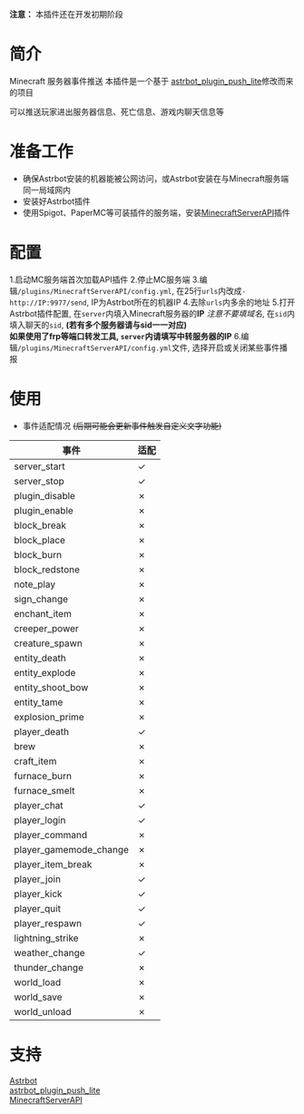 **注意：** 本插件还在开发初期阶段
# 简介

Minecraft 服务器事件推送
本插件是一个基于 [astrbot_plugin_push_lite](https://github.com/Raven95676/astrbot_plugin_push_lite)修改而来的项目

可以推送玩家进出服务器信息、死亡信息、游戏内聊天信息等

# 准备工作
* 确保Astrbot安装的机器能被公网访问，或Astrbot安装在与Minecraft服务端同一局域网内
* 安装好Astrbot插件
* 使用Spigot、PaperMC等可装插件的服务端，安装[MinecraftServerAPI](https://github.com/Shweit/MinecraftServerAPI)插件
# 配置
  1.启动MC服务端首次加载API插件
  2.停止MC服务端
  3.编辑`/plugins/MinecraftServerAPI/config.yml`, 在25行`urls`内改成`- http://IP:9977/send`, IP为Astrbot所在的机器IP
  4.去除`urls`内多余的地址
  5.打开Astrbot插件配置, 在`server`内填入Minecraft服务器的**IP** *注意不要填域名*, 在`sid`内填入聊天的`sid`, **(若有多个服务器请与sid一一对应)**  
  **如果使用了frp等端口转发工具, `server`内请填写中转服务器的IP**
  6.编辑`/plugins/MinecraftServerAPI/config.yml`文件, 选择开启或关闭某些事件播报
# 使用
  * 事件适配情况 ~~(后期可能会更新事件触发自定义文字功能)~~  

  | 事件                    | 适配 |
|-------------------------|------|
| server_start            | ✓    |
| server_stop             | ✓    |
| plugin_disable          | ✗    |
| plugin_enable           | ✗    |
| block_break             | ✗    |
| block_place             | ✗    |
| block_burn              | ✗    |
| block_redstone          | ✗    |
| note_play               | ✗    |
| sign_change             | ✗    |
| enchant_item            | ✗    |
| creeper_power           | ✗    |
| creature_spawn          | ✗    |
| entity_death            | ✗    |
| entity_explode          | ✗    |
| entity_shoot_bow        | ✗    |
| entity_tame             | ✗    |
| explosion_prime         | ✗    |
| player_death            | ✓    |
| brew                    | ✗    |
| craft_item              | ✗    |
| furnace_burn            | ✗    |
| furnace_smelt           | ✗    |
| player_chat             | ✓    |
| player_login            | ✓    |
| player_command          | ✗    |
| player_gamemode_change  | ✗    |
| player_item_break       | ✗    |
| player_join             | ✓    |
| player_kick             | ✓    |
| player_quit             | ✓    |
| player_respawn          | ✓    |
| lightning_strike        | ✗    |
| weather_change          | ✓    |
| thunder_change          | ✗    |
| world_load              | ✗    |
| world_save              | ✗    |
| world_unload            | ✗    |

# 支持
[Astrbot](https://astrbot.app)  
[astrbot_plugin_push_lite](https://github.com/Raven95676/astrbot_plugin_push_lite)  
[MinecraftServerAPI](https://github.com/Shweit/MinecraftServerAPI)
